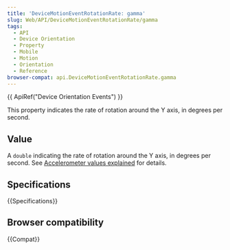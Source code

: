 ```yaml
---
title: 'DeviceMotionEventRotationRate: gamma'
slug: Web/API/DeviceMotionEventRotationRate/gamma
tags:
  - API
  - Device Orientation
  - Property
  - Mobile
  - Motion
  - Orientation
  - Reference
browser-compat: api.DeviceMotionEventRotationRate.gamma
---
```

{{ ApiRef("Device Orientation Events") }}

This property indicates the rate of rotation around the Y axis, in degrees per second.

## Value

A `double` indicating the rate of rotation around the Y axis, in degrees per second.
See [Accelerometer values explained](/en-US/docs/Web/Events/Detecting_device_orientation#accelerometer_values_explained) for details.

## Specifications

{{Specifications}}

## Browser compatibility

{{Compat}}
